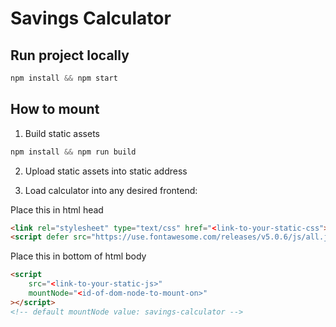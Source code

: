 # Savings Calculator

## Run project locally
```js
npm install && npm start
```

## How to mount

1. Build static assets
```js 
npm install && npm run build
```

2. Upload static assets into static address

3. Load calculator into any desired frontend:

Place this in html head
```html
<link rel="stylesheet" type="text/css" href="<link-to-your-static-css">
<script defer src="https://use.fontawesome.com/releases/v5.0.6/js/all.js"></script>
```

Place this in bottom of html body
```html
<script
    src="<link-to-your-static-js>"
    mountNode="<id-of-dom-node-to-mount-on>"
></script>
<!-- default mountNode value: savings-calculator -->
```